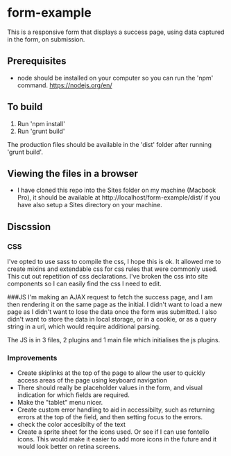 # form-example
This is a responsive form that displays a success page, using data captured in the form, on submission.

## Prerequisites
* node should be installed on your computer so you can run the 'npm' command. <https://nodejs.org/en/>

## To build
1. Run 'npm install'
2. Run 'grunt build'

The production files should be available in the 'dist' folder after running 'grunt build'.

## Viewing the files in a browser
* I have cloned this repo into the Sites folder on my machine (Macbook Pro), it should be available at http://localhost/form-example/dist/ if you have also setup a Sites directory on your machine.


## Discssion
### CSS
I've opted to use sass to compile the css, I hope this is ok. It allowed me to create mixins and extendable css for css rules that were commonly used. This cut out repetition of css declarations.
I've broken the css into site components so I can easily find the css I need to edit.

###JS
I'm making an AJAX request to fetch the success page, and I am then rendering it on the same page as the initial. I didn't want to load a new page as I didn't want to lose the data once the form was submitted. I also didn't want to store the data in local storage, or in a cookie, or as a query string in a url, which would require additional parsing.

The JS is in 3 files, 2 plugins and 1 main file which initialises the js plugins.

### Improvements
* Create skiplinks at the top of the page to allow the user to quickly access areas of the page using keyboard navigation
* There should really be placeholder values in the form, and visual indication for which fields are required.
* Make the "tablet" menu nicer.
* Create custom error handling to aid in accessibilty, such as returning errors at the top of the field, and then setting focus to the errors.
* check the color accesibilty of the text
* Create a sprite sheet for the icons used. Or see if I can use fontello icons. This would make it easier to add more icons in the future and it would look better on retina screens.
